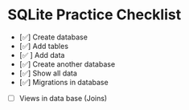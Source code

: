 # SQLite Practice Checklist

- [✅] Create database
- [✅] Add tables
- [✅ ] Add data
- [✅] Create another database
- [✅] Show all data
- [✅] Migrations in database
- [ ] Views in data base (Joins)
